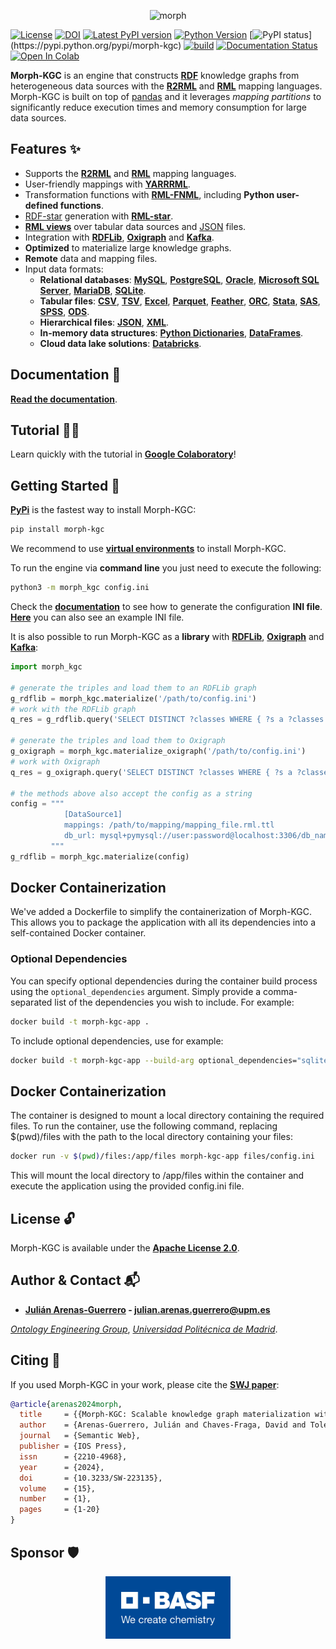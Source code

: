 <p align="center">
<img src="https://github.com/morph-kgc/morph-kgc/blob/main/logo/logo.png" height="100" alt="morph">
</p>

[![License](https://img.shields.io/pypi/l/morph-kgc.svg)](https://github.com/morph-kgc/morph-kgc/blob/main/LICENSE)
[![DOI](https://zenodo.org/badge/311956260.svg?style=flat)](https://zenodo.org/badge/latestdoi/311956260)
[![Latest PyPI version](https://img.shields.io/pypi/v/morph-kgc?style=flat)](https://pypi.python.org/pypi/morph-kgc)
[![Python Version](https://img.shields.io/pypi/pyversions/morph-kgc.svg)](https://pypi.python.org/pypi/morph-kgc)
[![PyPI status](https://img.shields.io:/pypi/status/morph-kgc?)](https://pypi.python.org/pypi/morph-kgc)
[![build](https://github.com/morph-kgc/morph-kgc/actions/workflows/ci.yml/badge.svg)](https://github.com/morph-kgc/morph-kgc/actions/workflows/ci.yml)
[![Documentation Status](https://readthedocs.org/projects/morph-kgc/badge/?version=latest)](https://morph-kgc.readthedocs.io/en/latest/?badge=latest)
[![Open In Colab](https://colab.research.google.com/assets/colab-badge.svg)](https://colab.research.google.com/drive/1ByFx_NOEfTZeaJ1Wtw3UwTH3H3-Sye2O?usp=sharing)

**Morph-KGC** is an engine that constructs **[RDF](https://www.w3.org/TR/rdf11-concepts/)** knowledge graphs from heterogeneous data sources with the **[R2RML](https://www.w3.org/TR/r2rml/)** and **[RML](https://w3id.org/rml/core/spec)** mapping languages. Morph-KGC is built on top of [pandas](https://pandas.pydata.org/) and it leverages *mapping partitions* to significantly reduce execution times and memory consumption for large data sources.

## Features :sparkles:

- Supports the **[R2RML](https://www.w3.org/TR/r2rml/)** and **[RML](https://w3id.org/rml/core/spec)** mapping languages.
- User-friendly mappings with **[YARRRML](https://rml.io/yarrrml/spec/)**.
- Transformation functions with **[RML-FNML](https://w3id.org/rml/fnml/spec)**, including **Python user-defined functions**.
- [RDF-star](https://w3c.github.io/rdf-star/cg-spec/2021-12-17.html) generation with **[RML-star](https://w3id.org/rml/star/spec)**.
- **[RML views](https://oa.upm.es/73463/1/_2023___ESWC__RML_Tabular_Views.pdf)** over tabular data sources and [JSON](https://www.json.org) files.
- Integration with **[RDFLib](https://rdflib.readthedocs.io)**, **[Oxigraph](https://pyoxigraph.readthedocs.io/en/latest/)** and **[Kafka](https://kafka-python.readthedocs.io)**.
- **Optimized** to materialize large knowledge graphs.
- **Remote** data and mapping files.
- Input data formats:
    - **Relational databases**: **[MySQL](https://www.mysql.com/)**, **[PostgreSQL](https://www.postgresql.org/)**, **[Oracle](https://www.oracle.com/database/)**, **[Microsoft SQL Server](https://www.microsoft.com/sql-server)**, **[MariaDB](https://mariadb.org/)**, **[SQLite](https://www.sqlite.org)**.
    - **Tabular files**: **[CSV](https://en.wikipedia.org/wiki/Comma-separated_values)**, **[TSV](https://en.wikipedia.org/wiki/Tab-separated_values)**, **[Excel](https://www.microsoft.com/en-us/microsoft-365/excel)**, **[Parquet](https://parquet.apache.org/documentation/latest/)**, **[Feather](https://arrow.apache.org/docs/python/feather.html)**, **[ORC](https://orc.apache.org/)**, **[Stata](https://www.stata.com/)**, **[SAS](https://www.sas.com)**, **[SPSS](https://www.ibm.com/analytics/spss-statistics-software)**, **[ODS](https://en.wikipedia.org/wiki/OpenDocument)**.
    - **Hierarchical files**: **[JSON](https://www.json.org)**, **[XML](https://www.w3.org/TR/xml/)**.
    - **In-memory data structures**: **[Python Dictionaries](https://docs.python.org/3/tutorial/datastructures.html#dictionaries)**, **[DataFrames](https://pandas.pydata.org/docs/reference/api/pandas.DataFrame.html)**.
	- **Cloud data lake solutions**: **[Databricks](https://www.databricks.com/)**.

## Documentation :bookmark_tabs:

**[Read the documentation](https://morph-kgc.readthedocs.io/en/latest/documentation/)**.

## Tutorial :woman_teacher:

Learn quickly with the tutorial in **[Google Colaboratory](https://colab.research.google.com/drive/1ByFx_NOEfTZeaJ1Wtw3UwTH3H3-Sye2O?usp=sharing)**!

## Getting Started :rocket:

**[PyPi](https://pypi.org/project/morph-kgc/)** is the fastest way to install Morph-KGC:
```bash
pip install morph-kgc
```

We recommend to use **[virtual environments](https://docs.python.org/3/library/venv.html#)** to install Morph-KGC.

To run the engine via **command line** you just need to execute the following:
```bash
python3 -m morph_kgc config.ini
```

Check the **[documentation](https://morph-kgc.readthedocs.io/en/latest/documentation/#configuration)** to see how to generate the configuration **INI file**. **[Here](https://github.com/morph-kgc/morph-kgc/blob/main/examples/configuration-file/default_config.ini)** you can also see an example INI file.

It is also possible to run Morph-KGC as a **library** with **[RDFLib](https://rdflib.readthedocs.io)**, **[Oxigraph](https://pyoxigraph.readthedocs.io/en/latest/)** and **[Kafka](https://kafka-python.readthedocs.io)**:
```python
import morph_kgc

# generate the triples and load them to an RDFLib graph
g_rdflib = morph_kgc.materialize('/path/to/config.ini')
# work with the RDFLib graph
q_res = g_rdflib.query('SELECT DISTINCT ?classes WHERE { ?s a ?classes }')

# generate the triples and load them to Oxigraph
g_oxigraph = morph_kgc.materialize_oxigraph('/path/to/config.ini')
# work with Oxigraph
q_res = g_oxigraph.query('SELECT DISTINCT ?classes WHERE { ?s a ?classes }')

# the methods above also accept the config as a string
config = """
            [DataSource1]
            mappings: /path/to/mapping/mapping_file.rml.ttl
            db_url: mysql+pymysql://user:password@localhost:3306/db_name
         """
g_rdflib = morph_kgc.materialize(config)
```
## Docker Containerization

We've added a Dockerfile to simplify the containerization of Morph-KGC. This allows you to package the application with all its dependencies into a self-contained Docker container.

### Optional Dependencies

You can specify optional dependencies during the container build process using the `optional_dependencies` argument. Simply provide a comma-separated list of the dependencies you wish to include. For example:

```bash
docker build -t morph-kgc-app .
```

To include optional dependencies, use for example:
```bash
docker build -t morph-kgc-app --build-arg optional_dependencies="sqlite,kafka" .
```

## Docker Containerization
The container is designed to mount a local directory containing the required files. To run the container, use the following command, replacing $(pwd)/files with the path to the local directory containing your files:

```bash
docker run -v $(pwd)/files:/app/files morph-kgc-app files/config.ini
```

This will mount the local directory to /app/files within the container and execute the application using the provided config.ini file.

## License :unlock:

Morph-KGC is available under the **[Apache License 2.0](https://github.com/morph-kgc/morph-kgc/blob/main/LICENSE)**.

## Author & Contact :mailbox_with_mail:

- **[Julián Arenas-Guerrero](https://github.com/arenas-guerrero-julian/) - [julian.arenas.guerrero@upm.es](mailto:julian.arenas.guerrero@upm.es)**

*[Ontology Engineering Group](https://oeg.fi.upm.es)*, *[Universidad Politécnica de Madrid](https://www.upm.es/internacional)*.

## Citing :speech_balloon:

If you used Morph-KGC in your work, please cite the **[SWJ paper](https://content.iospress.com/download/semantic-web/sw223135?id=semantic-web%2Fsw223135)**:

```bib
@article{arenas2024morph,
  title     = {{Morph-KGC: Scalable knowledge graph materialization with mapping partitions}},
  author    = {Arenas-Guerrero, Julián and Chaves-Fraga, David and Toledo, Jhon and Pérez, María S. and Corcho, Oscar},
  journal   = {Semantic Web},
  publisher = {IOS Press},
  issn      = {2210-4968},
  year      = {2024},
  doi       = {10.3233/SW-223135},
  volume    = {15},
  number    = {1},
  pages     = {1-20}
}
```

## Sponsor :shield:

<p align="center">
<img src="https://github.com/morph-kgc/morph-kgc-docs/blob/main/docs/assets/BASF.png" height="100" alt="BASF">
</p>

